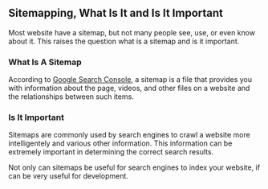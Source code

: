 ## Sitemapping, What Is It and Is It Important
Most website have a sitemap, but not many people see, use, or even know about it. This raises the question what is a sitemap and is it important.

### What Is A Sitemap
According to [Google Search Console](https://support.google.com/webmasters/answer/156184?hl=en), a sitemap is a file that provides you with information about the page, videos, and other files on a website and the relationships between such items. 

### Is It Important
Sitemaps are commonly used by search engines to crawl a website more intelligentely and various other information. This information can be extremely important in determining the correct search results. 

Not only can sitemaps be useful for search engines to index your website, if can be very useful for development. 
